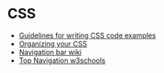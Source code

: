 # CSS

- [Guidelines for writing CSS code examples](https://developer.mozilla.org/en-US/docs/MDN/Writing_guidelines/Code_style_guide/CSS)
- [Organizing your CSS](https://developer.mozilla.org/en-US/docs/Learn_web_development/Core/Styling_basics/Organizing)
- [Navigation bar wiki](https://en.wikipedia.org/wiki/Navigation_bar)
- [Top Navigation w3schools](https://www.w3schools.com/howto/howto_js_topnav.asp)